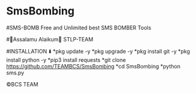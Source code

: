 # SmsBombing

#SMS-BOMB
Free and Unlimited best SMS BOMBER Tools

#🖤Assalamu Alaikum🖤
STLP-TEAM


#INSTALLATION ⬇️
*pkg update -y
*pkg upgrade -y
*pkg install git -y
*pkg install python -y
*pip3 install requests
*git clone https://github.com/TEAMBCS/SmsBombing
*cd SmsBombing
*python sms.py




©️BCS TEAM

